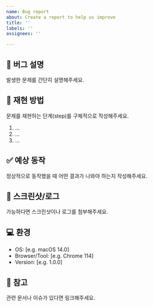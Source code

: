```yaml
---
name: Bug report
about: Create a report to help us improve
title: ''
labels: ''
assignees: ''

---
```


## 🐞 버그 설명
발생한 문제를 간단히 설명해주세요.

## 🔄 재현 방법
문제를 재현하는 단계(step)를 구체적으로 작성해주세요.
1. ...
2. ...
3. ...

## ✅ 예상 동작
정상적으로 동작했을 때 어떤 결과가 나와야 하는지 작성해주세요.

## 📸 스크린샷/로그
가능하다면 스크린샷이나 로그를 첨부해주세요.

## 💻 환경
- OS: [e.g. macOS 14.0]
- Browser/Tool: [e.g. Chrome 114]
- Version: [e.g. 1.0.0]

## 🔗 참고
관련 문서나 이슈가 있다면 링크해주세요.
